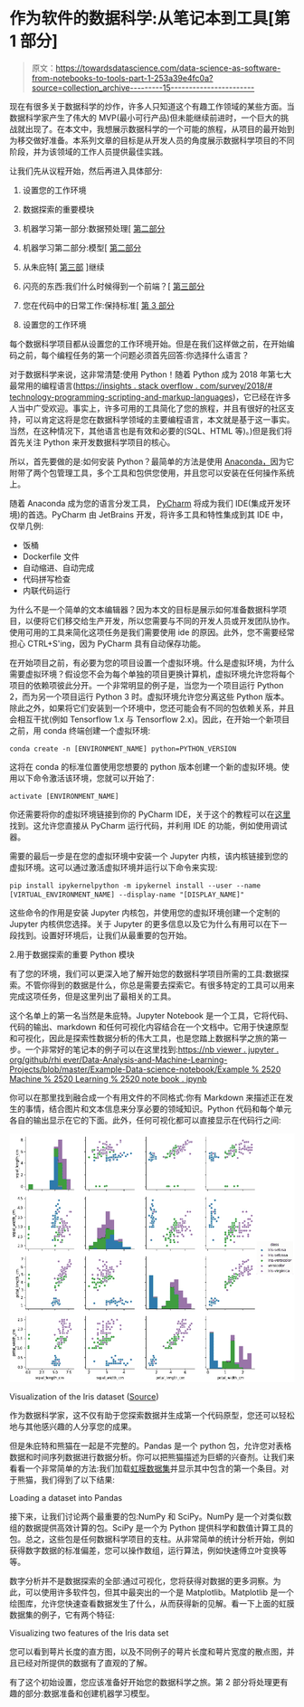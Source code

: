 # 作为软件的数据科学:从笔记本到工具[第 1 部分]

> 原文：<https://towardsdatascience.com/data-science-as-software-from-notebooks-to-tools-part-1-253a39e4fc0a?source=collection_archive---------15----------------------->

现在有很多关于数据科学的炒作，许多人只知道这个有趣工作领域的某些方面。当数据科学家产生了伟大的 MVP(最小可行产品)但未能继续前进时，一个巨大的挑战就出现了。在本文中，我想展示数据科学的一个可能的旅程，从项目的最开始到为移交做好准备。本系列文章的目标是从开发人员的角度展示数据科学项目的不同阶段，并为该领域的工作人员提供最佳实践。

让我们先从议程开始，然后再进入具体部分:

1.  设置您的工作环境
2.  数据探索的重要模块
3.  机器学习第一部分:数据预处理[ [第二部分](/data-science-as-software-from-notebooks-to-tools-part-2-e1d1bf99d067)
4.  机器学习第二部分:模型[ [第二部分](/data-science-as-software-from-notebooks-to-tools-part-2-e1d1bf99d067)
5.  从朱庇特[ [第三部](/data-science-as-software-from-notebooks-to-tools-part-3-84023404d428) ]继续
6.  闪亮的东西:我们什么时候得到一个前端？[ [第三部分](/data-science-as-software-from-notebooks-to-tools-part-3-84023404d428)
7.  您在代码中的日常工作:保持标准[ [第 3 部分](/data-science-as-software-from-notebooks-to-tools-part-3-84023404d428)

1.  设置您的工作环境

每个数据科学项目都从设置您的工作环境开始。但是在我们这样做之前，在开始编码之前，每个编程任务的第一个问题必须首先回答:你选择什么语言？

对于数据科学来说，这非常清楚:使用 Python！随着 Python 成为 2018 年第七大最常用的编程语言([https://insights . stack overflow . com/survey/2018/# technology-programming-scripting-and-markup-languages](https://insights.stackoverflow.com/survey/2018/#technology-programming-scripting-and-markup-languages))，它已经在许多人当中广受欢迎。事实上，许多可用的工具简化了您的旅程，并且有很好的社区支持，可以肯定这将是您在数据科学领域的主要编程语言，本文就是基于这一事实。当然，在这种情况下，其他语言也是有效和必要的(SQL、HTML 等)。)但是我们将首先关注 Python 来开发数据科学项目的核心。

所以，首先要做的是:如何安装 Python？最简单的方法是使用 [Anaconda，](https://www.anaconda.com/distribution/)因为它附带了两个包管理工具，多个工具和包供您使用，并且您可以安装在任何操作系统上。

随着 Anaconda 成为您的语言分发工具， [PyCharm](https://www.jetbrains.com/pycharm/) 将成为我们 IDE(集成开发环境)的首选。PyCharm 由 JetBrains 开发，将许多工具和特性集成到其 IDE 中，仅举几例:

*   饭桶
*   Dockerfile 文件
*   自动缩进、自动完成
*   代码拼写检查
*   内联代码运行

为什么不是一个简单的文本编辑器？因为本文的目标是展示如何准备数据科学项目，以便将它们移交给生产开发，所以您需要与不同的开发人员或开发团队协作。使用可用的工具来简化这项任务是我们需要使用 ide 的原因。此外，您不需要经常担心 CTRL+S'ing，因为 PyCharm 具有自动保存功能。

在开始项目之前，有必要为您的项目设置一个虚拟环境。什么是虚拟环境，为什么需要虚拟环境？假设您不会为每个单独的项目更换计算机，虚拟环境允许您将每个项目的依赖项彼此分开。一个非常明显的例子是，当您为一个项目运行 Python 2，而为另一个项目运行 Python 3 时。虚拟环境允许您分离这些 Python 版本。除此之外，如果将它们安装到一个环境中，您还可能会有不同的包依赖关系，并且会相互干扰(例如 Tensorflow 1.x 与 Tensorflow 2.x)。因此，在开始一个新项目之前，用 conda 终端创建一个虚拟环境:

```
conda create -n [ENVIRONMENT_NAME] python=PYTHON_VERSION
```

这将在 conda 的标准位置使用您想要的 python 版本创建一个新的虚拟环境。使用以下命令激活该环境，您就可以开始了:

```
activate [ENVIRONMENT_NAME]
```

你还需要将你的虚拟环境链接到你的 PyCharm IDE，关于这个的教程可以在[这里](https://github.com/NatholBMX/CV_Introduction)找到。这允许您直接从 PyCharm 运行代码，并利用 IDE 的功能，例如使用调试器。

需要的最后一步是在您的虚拟环境中安装一个 Jupyter 内核，该内核链接到您的虚拟环境。这可以通过激活虚拟环境并运行以下命令来实现:

```
pip install ipykernelpython -m ipykernel install --user --name [VIRTUAL_ENVIRONMENT_NAME] --display-name "[DISPLAY_NAME]"
```

这些命令的作用是安装 Jupyter 内核包，并使用您的虚拟环境创建一个定制的 Jupyter 内核供您选择。关于 Jupyter 的更多信息以及它为什么有用可以在下一段找到。设置好环境后，让我们从最重要的包开始。

2.用于数据探索的重要 Python 模块

有了您的环境，我们可以更深入地了解开始您的数据科学项目所需的工具:数据探索。不管你得到的数据是什么，你总是需要去探索它。有很多特定的工具可以用来完成这项任务，但是这里列出了最相关的工具。

这个名单上的第一名当然是朱庇特。Jupyter Notebook 是一个工具，它将代码、代码的输出、markdown 和任何可视化内容结合在一个文档中。它用于快速原型和可视化，因此是探索性数据分析的伟大工具，也是您踏上数据科学之旅的第一步。一个非常好的笔记本的例子可以在这里找到:[https://nb viewer . jupyter . org/github/rhi ever/Data-Analysis-and-Machine-Learning-Projects/blob/master/Example-Data-science-notebook/Example % 2520 Machine % 2520 Learning % 2520 note book . ipynb](https://nbviewer.jupyter.org/github/rhiever/Data-Analysis-and-Machine-Learning-Projects/blob/master/example-data-science-notebook/Example%2520Machine%2520Learning%2520Notebook.ipynb)

你可以在那里找到融合成一个有用文件的不同格式:你有 Markdown 来描述正在发生的事情，结合图片和文本信息来分享必要的领域知识。Python 代码和每个单元各自的输出显示在它的下面。此外，任何可视化都可以直接显示在代码行之间:

![](img/1052b07d1f748f5dfc16ca5a9188ec03.png)

Visualization of the Iris dataset ([Source](https://nbviewer.jupyter.org/github/rhiever/Data-Analysis-and-Machine-Learning-Projects/blob/master/example-data-science-notebook/Example%2520Machine%2520Learning%2520Notebook.ipynb))

作为数据科学家，这不仅有助于您探索数据并生成第一个代码原型，您还可以轻松地与其他感兴趣的人分享您的成果。

但是朱庇特和熊猫在一起是不完整的。Pandas 是一个 python 包，允许您对表格数据和时间序列数据进行数据分析。你可以把熊猫描述为巨蟒的兴奋剂。让我们来看看一个非常简单的方法:我们加载[虹膜数据集](https://en.wikipedia.org/wiki/Iris_flower_data_set)并显示其中包含的第一个条目。对于熊猫，我们得到了以下结果:

Loading a dataset into Pandas

接下来，让我们讨论两个最重要的包:NumPy 和 SciPy。NumPy 是一个对类似数组的数据提供高效计算的包。SciPy 是一个为 Python 提供科学和数值计算工具的包。总之，这些包是任何数据科学项目的支柱。从非常简单的统计分析开始，例如获得数字数据的标准偏差，您可以操作数组，运行算法，例如快速傅立叶变换等等。

数字分析并不是数据探索的全部:通过可视化，您将获得对数据的更多洞察。为此，可以使用许多软件包，但其中最突出的一个是 Matplotlib。Matplotlib 是一个绘图库，允许您快速查看数据发生了什么，从而获得新的见解。看一下上面的虹膜数据集的例子，它有两个特征:

Visualizing two features of the Iris data set

您可以看到萼片长度的直方图，以及不同例子的萼片长度和萼片宽度的散点图，并且已经对所提供的数据有了直观的了解。

有了这个初始设置，您应该准备好开始您的数据科学之旅。第 2 部分将处理更有趣的部分:数据准备和创建机器学习模型。